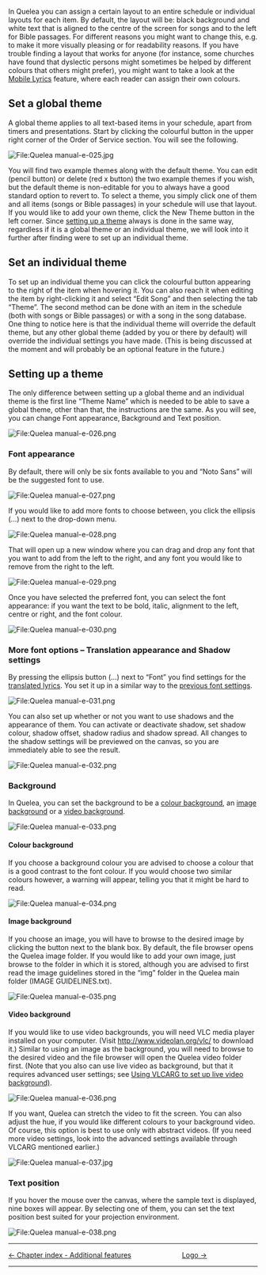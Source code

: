 In Quelea you can assign a certain layout to an entire schedule or
individual layouts for each item. By default, the layout will be: black
background and white text that is aligned to the centre of the screen
for songs and to the left for Bible passages. For different reasons you
might want to change this, e.g. to make it more visually pleasing or for
readability reasons. If you have trouble finding a layout that works for
anyone (for instance, some churches have found that dyslectic persons
might sometimes be helped by different colours that others might
prefer), you might want to take a look at the [Mobile
Lyrics](Mobile_Lyrics.md "Mobile Lyrics") feature, where each reader can assign
their own colours.

## Set a global theme

A global theme applies to all text-based items in your schedule, apart
from timers and presentations. Start by clicking the colourful button in
the upper right corner of the Order of Service section. You will see the
following.

![<File:Quelea> manual-e-025.jpg](Quelea_manual-e-025.jpg
"File:Quelea manual-e-025.jpg")

You will find two example themes along with the default theme. You can
edit (pencil button) or delete (red x button) the two example themes if
you wish, but the default theme is non-editable for you to always have a
good standard option to revert to. To select a theme, you simply click
one of them and all items (songs or Bible passages) in your schedule
will use that layout. If you would like to add your own theme, click the
New Theme button in the left corner. Since [setting up a
theme](#setting-up-a-theme "") always is done in the same way,
regardless if it is a global theme or an individual theme, we will look
into it further after finding were to set up an individual theme.

## Set an individual theme

To set up an individual theme you can click the colourful button
appearing to the right of the item when hovering it. You can also reach
it when editing the item by right-clicking it and select “Edit Song” and
then selecting the tab “Theme”. The second method can be done with an
item in the schedule (both with songs or Bible passages) or with a song
in the song database. One thing to notice here is that the individual
theme will override the default theme, but any other global theme (added
by you or there by default) will override the individual settings you
have made. (This is being discussed at the moment and will probably be
an optional feature in the future.)

## Setting up a theme

The only difference between setting up a global theme and an individual
theme is the first line “Theme Name” which is needed to be able to save
a global theme, other than that, the instructions are the same. As you
will see, you can change Font appearance, Background and Text position.

![<File:Quelea> manual-e-026.png](Quelea_manual-e-026.png
"File:Quelea manual-e-026.png")

### Font appearance

By default, there will only be six fonts available to you and “Noto
Sans” will be the suggested font to use.

![<File:Quelea> manual-e-027.png](Quelea_manual-e-027.png
"File:Quelea manual-e-027.png")

If you would like to add more fonts to choose between, you click the
ellipsis (...) next to the drop-down menu.

![<File:Quelea> manual-e-028.png](Quelea_manual-e-028.png
"File:Quelea manual-e-028.png")

That will open up a new window where you can drag and drop any font that
you want to add from the left to the right, and any font you would like
to remove from the right to the left.

![<File:Quelea> manual-e-029.png](Quelea_manual-e-029.png
"File:Quelea manual-e-029.png")

Once you have selected the preferred font, you can select the font
appearance: if you want the text to be bold, italic, alignment to the
left, centre or right, and the font colour.

![<File:Quelea> manual-e-030.png](Quelea_manual-e-030.png
"File:Quelea manual-e-030.png")

### More font options – Translation appearance and Shadow settings

By pressing the ellipsis button (...) next to “Font” you find settings
for the [translated lyrics](Translations.md "Translations"). You set it up in a
similar way to the [previous font
settings](#font-appearance "").

![<File:Quelea> manual-e-031.png](Quelea_manual-e-031.png
"File:Quelea manual-e-031.png")

You can also set up whether or not you want to use shadows and the
appearance of them. You can activate or deactivate shadow, set shadow
colour, shadow offset, shadow radius and shadow spread. All changes to
the shadow settings will be previewed on the canvas, so you are
immediately able to see the result.

![<File:Quelea> manual-e-032.png](Quelea_manual-e-032.png
"File:Quelea manual-e-032.png")

### Background

In Quelea, you can set the background to be a [colour
background](#colour-background ""), an [image
background](#image-background "") or a [video
background](#video-background "").

![<File:Quelea> manual-e-033.png](Quelea_manual-e-033.png
"File:Quelea manual-e-033.png")

#### Colour background

If you choose a background colour you are advised to choose a colour
that is a good contrast to the font colour. If you would choose two
similar colours however, a warning will appear, telling you that it
might be hard to read.

![<File:Quelea> manual-e-034.png](Quelea_manual-e-034.png
"File:Quelea manual-e-034.png")

#### Image background

If you choose an image, you will have to browse to the desired image by
clicking the button next to the blank box. By default, the file browser
opens the Quelea image folder. If you would like to add your own image,
just browse to the folder in which it is stored, although you are
advised to first read the image guidelines stored in the “img” folder in
the Quelea main folder (IMAGE GUIDELINES.txt).

![<File:Quelea> manual-e-035.png](Quelea_manual-e-035.png
"File:Quelea manual-e-035.png")

#### Video background

If you would like to use video backgrounds, you will need VLC media
player installed on your computer. (Visit <http://www.videolan.org/vlc/>
to download it.) Similar to using an image as the background, you will
need to browse to the desired video and the file browser will open the
Quelea video folder first. (Note that you also can use live video as
background, but that it requires advanced user settings; see [Using
VLCARG to set up live video
background)](Advanced_settings.md#using-vlcarg-to-set-up-live-video-background "Advanced settings").

![<File:Quelea> manual-e-036.png](Quelea_manual-e-036.png
"File:Quelea manual-e-036.png")

If you want, Quelea can stretch the video to fit the screen. You can
also adjust the hue, if you would like different colours to your
background video. Of course, this option is best to use only with
abstract videos. (If you need more video settings, look into the
advanced settings available through VLCARG mentioned earlier.)

![<File:Quelea> manual-e-037.jpg](Quelea_manual-e-037.jpg
"File:Quelea manual-e-037.jpg")

### Text position

If you hover the mouse over the canvas, where the sample text is
displayed, nine boxes will appear. By selecting one of them, you can set
the text position best suited for your projection environment.

![<File:Quelea> manual-e-038.png](Quelea_manual-e-038.png
"File:Quelea manual-e-038.png")

-----



[← Chapter index - Additional features](Additional_features.md "Additional features")
&nbsp;&nbsp;&nbsp;&nbsp;&nbsp;&nbsp;&nbsp;&nbsp;&nbsp;&nbsp;&nbsp;&nbsp;&nbsp;&nbsp;&nbsp;&nbsp;&nbsp;&nbsp;&nbsp;&nbsp;&nbsp;&nbsp;&nbsp;&nbsp; [Logo →](Logo.md "Logo")

---
